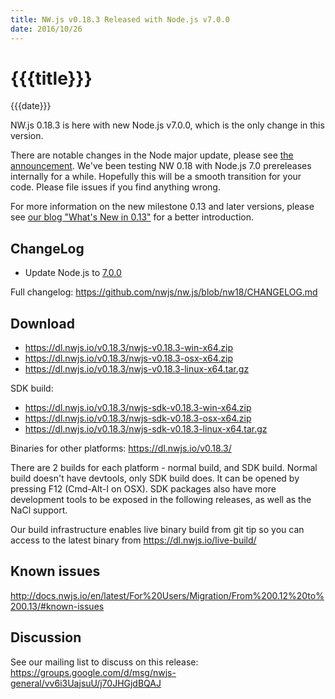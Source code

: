 ```yaml
---
title: NW.js v0.18.3 Released with Node.js v7.0.0
date: 2016/10/26
---
```

# {{{title}}}
{{{date}}}

NW.js 0.18.3 is here with new Node.js v7.0.0, which is the only change in this version.

There are notable changes in the Node major update, please see [the announcement](https://nodejs.org/en/blog/release/v7.0.0/). We've been testing NW 0.18 with Node.js 7.0 prereleases internally for a while. Hopefully this will be a smooth transition for your code. Please file issues if you find anything wrong.

For more information on the new milestone 0.13 and later versions, please see [our blog "What's New in 0.13"](/blog/whats-new-in-0.13) for a better introduction.

## ChangeLog

- Update Node.js to [7.0.0](https://nodejs.org/en/blog/release/v7.0.0/)

Full changelog: https://github.com/nwjs/nw.js/blob/nw18/CHANGELOG.md

## Download 

* https://dl.nwjs.io/v0.18.3/nwjs-v0.18.3-win-x64.zip 
* https://dl.nwjs.io/v0.18.3/nwjs-v0.18.3-osx-x64.zip 
* https://dl.nwjs.io/v0.18.3/nwjs-v0.18.3-linux-x64.tar.gz 

SDK build: 
* https://dl.nwjs.io/v0.18.3/nwjs-sdk-v0.18.3-win-x64.zip 
* https://dl.nwjs.io/v0.18.3/nwjs-sdk-v0.18.3-osx-x64.zip 
* https://dl.nwjs.io/v0.18.3/nwjs-sdk-v0.18.3-linux-x64.tar.gz 

Binaries for other platforms: https://dl.nwjs.io/v0.18.3/ 

There are 2 builds for each platform - normal build, and SDK build. Normal build doesn't have devtools, only SDK build does. lt can be opened by pressing F12 (Cmd-Alt-I on OSX). SDK packages also have more development tools to be exposed in the following releases, as well as the NaCl support.

Our build infrastructure enables live binary build from git tip so you can access to the latest binary from https://dl.nwjs.io/live-build/ 

## Known issues 
 
http://docs.nwjs.io/en/latest/For%20Users/Migration/From%200.12%20to%200.13/#known-issues

## Discussion

See our mailing list to discuss on this release: https://groups.google.com/d/msg/nwjs-general/vv6i3UajsuU/j70JHGjdBQAJ
